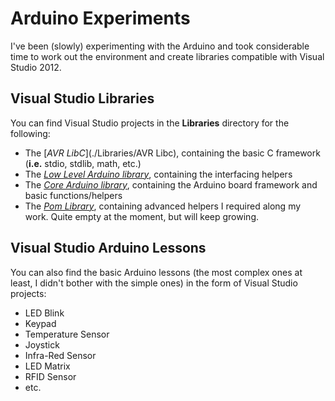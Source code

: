 # Arduino Experiments

I've been (slowly) experimenting with the Arduino and took considerable time to work out the environment and create libraries compatible with Visual Studio 2012.

## Visual Studio Libraries

You can find Visual Studio projects in the **Libraries** directory for the following:
* The [*AVR LibC*](./Libraries/AVR Libc), containing the basic C framework (**i.e.** stdio, stdlib, math, etc.)
* The [*Low Level Arduino library*](./Libraries/Libraries), containing the interfacing helpers
* The [*Core Arduino library*](./Libraries/Core), containing the Arduino board framework and basic functions/helpers
* The [*Pom Library*](./Libraries/Pom), containing advanced helpers I required along my work. Quite empty at the moment, but will keep growing.

## Visual Studio Arduino Lessons

You can also find the basic Arduino lessons (the most complex ones at least, I didn't bother with the simple ones) in the form of Visual Studio projects:
* LED Blink
* Keypad
* Temperature Sensor
* Joystick
* Infra-Red Sensor
* LED Matrix
* RFID Sensor
* etc.


